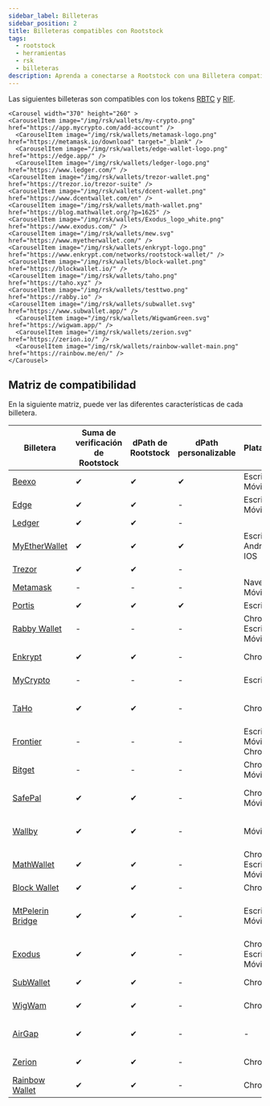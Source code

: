 ```yaml
---
sidebar_label: Billeteras
sidebar_position: 2
title: Billeteras compatibles con Rootstock
tags:
  - rootstock
  - herramientas
  - rsk
  - billeteras
description: Aprenda a conectarse a Rootstock con una Billetera compatible
---
```


Las siguientes billeteras son compatibles con los tokens [RBTC](/concepts/rbtc/) y [RIF](/concepts/rif-suite/token).

```mdx-code-block
<Carousel width="370" height="260" >
<CarouselItem image="/img/rsk/wallets/my-crypto.png" href="https://app.mycrypto.com/add-account" />
  <CarouselItem image="/img/rsk/wallets/metamask-logo.png" href="https://metamask.io/download" target="_blank" />
  <CarouselItem image="/img/rsk/wallets/edge-wallet-logo.png" href="https://edge.app/" />
  <CarouselItem image="/img/rsk/wallets/ledger-logo.png" href="https://www.ledger.com/" />
<CarouselItem image="/img/rsk/wallets/trezor-wallet.png" href="https://trezor.io/trezor-suite" />
<CarouselItem image="/img/rsk/wallets/dcent-wallet.png" href="https://www.dcentwallet.com/en" />
<CarouselItem image="/img/rsk/wallets/math-wallet.png" href="https://blog.mathwallet.org/?p=1625" />
<CarouselItem image="/img/rsk/wallets/Exodus_logo_white.png" href="https://www.exodus.com/" />
<CarouselItem image="/img/rsk/wallets/mew.svg" href="https://www.myetherwallet.com/" />
<CarouselItem image="/img/rsk/wallets/enkrypt-logo.png" href="https://www.enkrypt.com/networks/rootstock-wallet/" />
<CarouselItem image="/img/rsk/wallets/block-wallet.png" href="https://blockwallet.io/" />
<CarouselItem image="/img/rsk/wallets/taho.png" href="https://taho.xyz" />
<CarouselItem image="/img/rsk/wallets/testtwo.png" href="https://rabby.io" />
<CarouselItem image="/img/rsk/wallets/subwallet.svg" href="https://www.subwallet.app/" />
  <CarouselItem image="/img/rsk/wallets/WigwamGreen.svg" href="https://wigwam.app/" />
  <CarouselItem image="/img/rsk/wallets/zerion.svg" href="https://zerion.io/" />
  <CarouselItem image="/img/rsk/wallets/rainbow-wallet-main.png" href="https://rainbow.me/en/" />
</Carousel>
```

## Matriz de compatibilidad

En la siguiente matriz, puede ver las diferentes características de cada billetera.

| Billetera                                                     | Suma de verificación de Rootstock | dPath de Rootstock | dPath personalizable | Plataformas               | Redes disponibles                                                            |
| ------------------------------------------------------------- | --------------------------------- | ------------------ | -------------------- | ------------------------- | ---------------------------------------------------------------------------- |
| [Beexo](https://beexo.com)                                    | ✔                                 | ✔                  | ✔                    | Escritorio, Móvil         | Mainnet                                                                      |
| [Edge](https://edge.app/)                                     | ✔                                 | ✔                  | -                    | Escritorio, Móvil         | Mainnet, Testnet                                                             |
| [Ledger](https://www.ledger.com/)                             | ✔                                 | ✔                  | -                    |                           |                                                                              |
| [MyEtherWallet](https://www.myetherwallet.com/)               | ✔                                 | ✔                  | ✔                    | Escritorio, Android, IOS  | Mainnet, Testnet                                                             |
| [Trezor](https://trezor.io/trezor-suite)                      | ✔                                 | ✔                  | -                    |                           |                                                                              |
| [Metamask](/dev-tools/wallets/metamask)                       | -                                 | -                  | -                    | Navegador, Móvil          | Mainnet, Testnet                                                             |
| [Portis](https://www.portis.io/)                              | ✔                                 | ✔                  | ✔                    | Escritorio                | Mainnet                                                                      |
| [Rabby Wallet](https://rabby.io)                              | -                                 | -                  | -                    | Chrome, Escritorio, Móvil |                                                                              |
| [Enkrypt](https://www.enkrypt.com/networks/rootstock-wallet/) | ✔                                 | ✔                  | -                    | Chrome                    | Mainnet, Testnet                                                             |
| [MyCrypto](https://mycrypto.com/)                             | -                                 | -                  | -                    | Escritorio                | Rootstock (RBTC)                                          |
| [TaHo](https://taho.xyz)                                      | ✔                                 | ✔                  | -                    | Chrome                    | Rootstock (RBTC), Mainnet                                 |
| [Frontier](https://www.frontier.xyz/browser-extension)        | -                                 | -                  | -                    | Escritorio, Móvil, Chrome | Rootstock (RBTC)                                          |
| [Bitget](https://web3.bitget.com/en/)                         | -                                 | -                  | -                    | Chrome, Móvil             | RBTC                                                                         |
| [SafePal](https://www.safepal.com/en/extension)               | ✔                                 | ✔                  | -                    | Chrome, Móvil             | Rootstock (RBTC), Mainnet                                 |
| [Wallby](https://wallby.app/)                                 | ✔                                 | ✔                  | -                    | Móvil                     | Rootstock (RBTC), Bitcoin                                 |
| [MathWallet](https://blog.mathwallet.org/?p=1625)             | ✔                                 | ✔                  | -                    | Chrome, Escritorio, Móvil | Mainnet                                                                      |
| [Block Wallet](https://blockwallet.io/)                       | ✔                                 | ✔                  | -                    | Chrome                    | Mainnet                                                                      |
| [MtPelerin Bridge](https://www.mtpelerin.com/bridge-wallet)   | ✔                                 | ✔                  | -                    | Escritorio, Móvil         | Rootstock (Mainnet), Bitcoin (Testnet) |
| [Exodus](https://www.exodus.com/)                             | ✔                                 | ✔                  | -                    | Chrome, Escritorio, Móvil | Mainnet                                                                      |
| [SubWallet](https://www.subwallet.app/)                       | ✔                                 | ✔                  | -                    | Chrome                    | Mainnet, Testnet                                                             |
| [WigWam](https://wigwam.app/)                                 | ✔                                 | ✔                  | -                    | Chrome                    | Mainnet, Testnet                                                             |
| [AirGap](https://airgap.it/)                                  | ✔                                 | ✔                  | -                    | -                         | Mainnet (Red Principal)                                   |
| [Zerion](https://zerion.io/)                                  | ✔                                 | ✔                  | -                    | Chrome                    | Mainnet, Testnet                                                             |
| [Rainbow Wallet](https://rainbow.me/en/)                      | ✔                                 | ✔                  | -                    | Chrome                    | Mainnet, Testnet                                                             |






